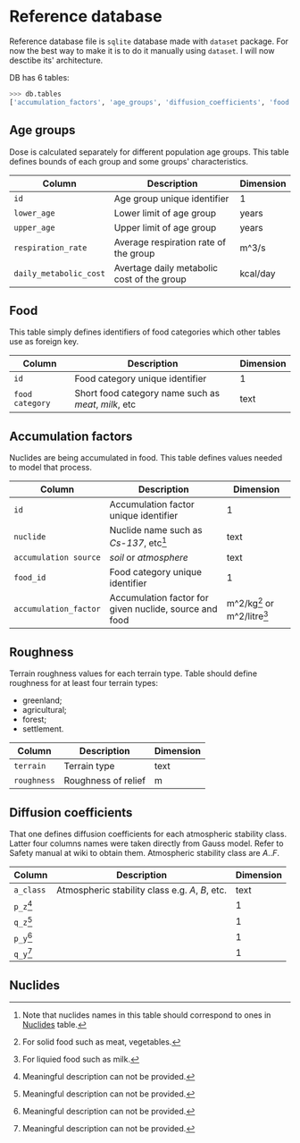 # Reference database

Reference database file is `sqlite` database made with `dataset` package.
For now the best way to make it is to do it manually using `dataset`.
I will now desctibe its' architecture.

DB has 6 tables:
```python
>>> db.tables
['accumulation_factors', 'age_groups', 'diffusion_coefficients', 'food', 'nuclides', 'roughness']
```

## Age groups

Dose is calculated separately for different population age groups.
This table defines bounds of each group and some groups' characteristics.

|Column|Description|Dimension|
| --- | --- | --- |
|`id`|Age group unique identifier|1|
|`lower_age`|Lower limit of age group|years|
|`upper_age`|Upper limit of age group|years|
|`respiration_rate`|Average respiration rate of the group|m^3/s|
|`daily_metabolic_cost`|Avertage daily metabolic cost of the group|kcal/day|

## Food

This table simply defines identifiers of food categories which other tables use
as foreign key.

|Column|Description|Dimension|
| --- | --- | --- |
|`id`|Food category unique identifier|1|
|`food category`|Short food category name such as *meat*, *milk*, etc|text|

## Accumulation factors

Nuclides are being accumulated in food.
This table defines values needed to model that process.

|Column|Description|Dimension|
| --- | --- | --- |
|`id`|Accumulation factor unique identifier|1|
|`nuclide`|Nuclide name such as *Cs-137*, etc[^1]|text|
|`accumulation source`|*soil* or *atmosphere*|text|
|`food_id`|Food category unique identifier|1|
|`accumulation_factor`|Accumulation factor for given nuclide, source and food|m^2/kg[^2] or m^2/litre[^3]|

[^1]: Note that nuclides names in this table should correspond to ones in [Nuclides](#Nuclides) table.
[^2]: For solid food such as meat, vegetables.
[^3]: For liquied food such as milk.

## Roughness

Terrain roughness values for each terrain type.
Table should define roughness for at least four terrain types:
- greenland;
- agricultural;
- forest;
- settlement.

|Column|Description|Dimension|
| --- | --- | --- |
|`terrain`|Terrain type|text|
|`roughness`|Roughness of relief|m|

## Diffusion coefficients

That one defines diffusion coefficients for each atmospheric stability class.
Latter four columns names were taken directly from Gauss model.
Refer to Safety manual at wiki to obtain them.
Atmospheric stability class are *A*..*F*.

|Column|Description|Dimension|
| --- | --- | --- |
|`a_class`|Atmospheric stability class e.g. *A*, *B*, etc.|text|
|`p_z`[^4]||1|
|`q_z`[^4]||1|
|`p_y`[^4]||1|
|`q_y`[^4]||1|

[^4]: Meaningful description can not be provided.

## Nuclides

